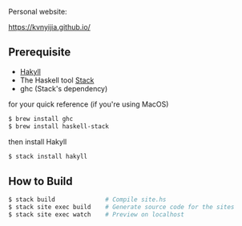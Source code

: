 Personal website:

https://kvnyijia.github.io/

## Prerequisite

* [Hakyll](https://jaspervdj.be/hakyll/index.html)
* The Haskell tool [Stack](https://docs.haskellstack.org/en/stable/README/)
* ghc (Stack's dependency)

for your quick reference (if you're using MacOS)
```bash
$ brew install ghc
$ brew install haskell-stack
```

then install Hakyll
```bash
$ stack install hakyll
```

## How to Build

```bash
$ stack build              # Compile site.hs
$ stack site exec build    # Generate source code for the sites
$ stack site exec watch    # Preview on localhost
```
